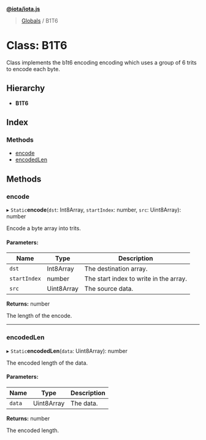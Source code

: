 **[@iota/iota.js](../README.md)**

> [Globals](../README.md) / B1T6

# Class: B1T6

Class implements the b1t6 encoding encoding which uses a group of 6 trits to encode each byte.

## Hierarchy

* **B1T6**

## Index

### Methods

* [encode](b1t6.md#encode)
* [encodedLen](b1t6.md#encodedlen)

## Methods

### encode

▸ `Static`**encode**(`dst`: Int8Array, `startIndex`: number, `src`: Uint8Array): number

Encode a byte array into trits.

#### Parameters:

Name | Type | Description |
------ | ------ | ------ |
`dst` | Int8Array | The destination array. |
`startIndex` | number | The start index to write in the array. |
`src` | Uint8Array | The source data. |

**Returns:** number

The length of the encode.

___

### encodedLen

▸ `Static`**encodedLen**(`data`: Uint8Array): number

The encoded length of the data.

#### Parameters:

Name | Type | Description |
------ | ------ | ------ |
`data` | Uint8Array | The data. |

**Returns:** number

The encoded length.
